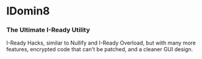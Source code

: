 # IDomin8

### The Ultimate I-Ready Utility

I-Ready Hacks, similar to Nullify and I-Ready Overload, but with many more features, encrypted code that can't be patched, and a cleaner GUI design.
